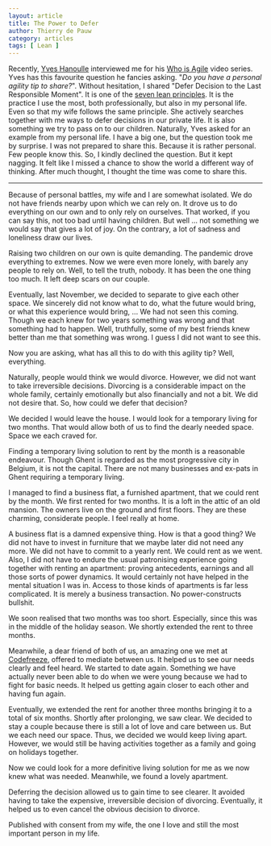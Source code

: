 ```yaml
---
layout: article
title: The Power to Defer
author: Thierry de Pauw
category: articles
tags: [ Lean ]
---
```


Recently, [Yves Hanoulle](https://agilealliance.social/@YvesHanoulle) interviewed me for his [Who is Agile](https://www.youtube.com/playlist?list=PL5eAvwhjCQFcrkDJT5A-pQ6Qd1E18qZ9C) video series. Yves has this favourite question he fancies asking. "*Do you have a personal agility tip to share?*". Without hesitation, I shared "Defer Decision to the Last Responsible Moment". It is one of the [seven lean principles](https://en.wikipedia.org/wiki/Lean_software_development#Lean_principles). It is the practice I use the most, both professionally, but also in my personal life. Even so that my wife follows the same principle. She actively searches together with me ways to defer decisions in our private life. It is also something we try to pass on to our children. Naturally, Yves asked for an example from my personal life. I have a big one, but the question took me by surprise. I was not prepared to share this. Because it is rather personal. Few people know this. So, I kindly declined the question. But it kept nagging. It felt like I missed a chance to show the world a different way of thinking. After much thought, I thought the time was come to share this.

---

Because of personal battles, my wife and I are somewhat isolated. We do not have friends nearby upon which we can rely on. It drove us to do everything on our own and to only rely on ourselves. That worked, if you can say this, not too bad until having children. But well ... not something we would say that gives a lot of joy. On the contrary, a lot of sadness and loneliness draw our lives.

Raising two children on our own is quite demanding. The pandemic drove everything to extremes. Now we were even more lonely, with barely any people to rely on. Well, to tell the truth, nobody. It has been the one thing too much. It left deep scars on our couple.

Eventually, last November, we decided to separate to give each other space. We sincerely did not know what to do, what the future would bring, or what this experience would bring, ... We had not seen this coming. Though we each knew for two years something was wrong and that something had to happen. Well, truthfully, some of my best friends knew better than me that something was wrong. I guess I did not want to see this.

Now you are asking, what has all this to do with this agility tip? Well, everything.

Naturally, people would think we would divorce. However, we did not want to take irreversible decisions. Divorcing is a considerable impact on the whole family, certainly emotionally but also financially and not a bit. We did not desire that. So, how could we defer that decision?

We decided I would leave the house. I would look for a temporary living for two months. That would allow both of us to find the dearly needed space. Space we each craved for.

Finding a temporary living solution to rent by the month is a reasonable endeavour. Though Ghent is regarded as the most progressive city in Belgium, it is not the capital. There are not many businesses and ex-pats in Ghent requiring a temporary living.

I managed to find a business flat, a furnished apartment, that we could rent by the month. We first rented for two months. It is a loft in the attic of an old mansion. The owners live on the ground and first floors. They are these charming, considerate people. I feel really at home.

A business flat is a damned expensive thing. How is that a good thing? We did not have to invest in furniture that we maybe later did not need any more. We did not have to commit to a yearly rent. We could rent as we went. Also, I did not have to endure the usual patronising experience going together with renting an apartment: proving antecedents, earnings and all those sorts of power dynamics. It would certainly not have helped in the mental situation I was in. Access to those kinds of apartments is far less complicated. It is merely a business transaction. No power-constructs bullshit.

We soon realised that two months was too short. Especially, since this was in the middle of the holiday season. We shortly extended the rent to three months.

Meanwhile, a dear friend of both of us, an amazing one we met at [Codefreeze](https://codefreeze.fi/), offered to mediate between us. It helped us to see our needs clearly and feel heard. We started to date again. Something we have actually never been able to do when we were young because we had to fight for basic needs. It helped us getting again closer to each other and having fun again.

Eventually, we extended the rent for another three months bringing it to a total of six months. Shortly after prolonging, we saw clear. We decided to stay a couple because there is still a lot of love and care between us. But we each need our space. Thus, we decided we would keep living apart. However, we would still be having activities together as a family and going on holidays together.

Now we could look for a more definitive living solution for me as we now knew what was needed. Meanwhile, we found a lovely apartment.

Deferring the decision allowed us to gain time to see clearer. It avoided having to take the expensive, irreversible decision of divorcing. Eventually, it helped us to even cancel the obvious decision to divorce.

Published with consent from my wife, the one I love and still the most important person in my life.

